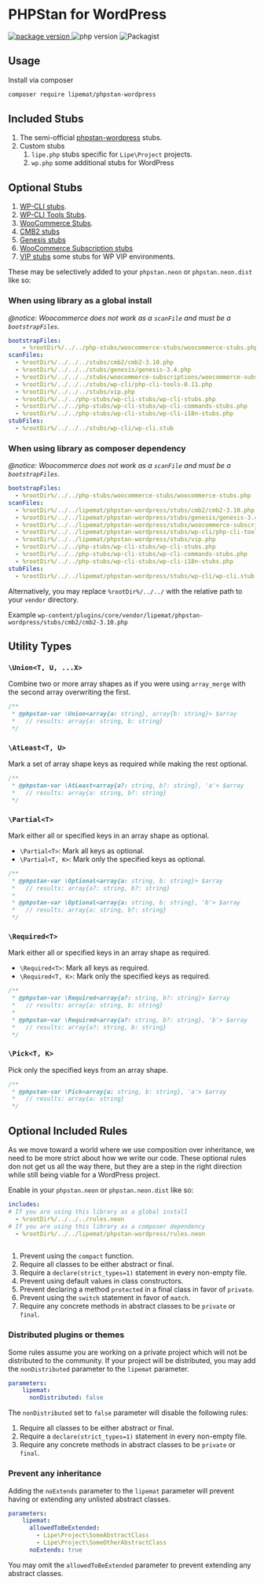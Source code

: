 # PHPStan for WordPress

<p>
<a href="https://github.com/lipemat/phpstan-wordpress/releases">
<img alt="package version" src="https://img.shields.io/packagist/v/lipemat/phpstan-wordpress.svg?label=version" />
</a>
    <img alt="php version" src="https://img.shields.io/packagist/php-v/lipemat/phpstan-wordpress.svg?color=brown" />
    <img alt="Packagist" src="https://img.shields.io/packagist/l/lipemat/wp-phpcs.svg">
</p>

## Usage

Install via composer

```bash
composer require lipemat/phpstan-wordpress
```

## Included Stubs
1. The semi-official <a href="https://github.com/szepeviktor/phpstan-wordpress">phpstan-wordpress</a> stubs.
2. Custom stubs
    1. `lipe.php` stubs specific for `Lipe\Project` projects.
    2. `wp.php` some additional stubs for WordPress

## Optional Stubs

1. <a href="https://github.com/php-stubs/wp-cli-stubs">WP-CLI stubs</a>.
2. <a href="https://github.com/lipemat/phpstan-wordpress/tree/master/stubs/wp-cli/php-cli-tools-0.11.11.php">WP-CLI Tools Stubs</a>.
3. <a href="https://github.com/php-stubs/woocommerce-stubs">WooCommerce Stubs</a>.
4. [CMB2 stubs](https://github.com/lipemat/phpstan-wordpress/tree/master/stubs/cmb2/)
5. [Genesis stubs](https://github.com/lipemat/phpstan-wordpress/tree/master/stubs/genesis/)
6. [WooCommerce Subscription stubs](https://github.com/lipemat/phpstan-wordpress/tree/master/stubs/woocommerce-subscriptions/)
7. [VIP stubs](https://github.com/lipemat/phpstan-wordpress/tree/master/stubs/vip.php) some stubs for WP VIP environments.

These may be selectively added to your `phpstan.neon` or `phpstan.neon.dist` like so:

### When using library as a global install

*@notice: Woocommerce does not work as a `scanFile` and must be a `bootstrapFiles`.*

```yml
bootstrapFiles:
    - %rootDir%/../../php-stubs/woocommerce-stubs/woocommerce-stubs.php
scanFiles:
  - %rootDir%/../../../stubs/cmb2/cmb2-3.10.php
  - %rootDir%/../../../stubs/genesis/genesis-3.4.php
  - %rootDir%/../../../stubs/woocommerce-subscriptions/woocommerce-subscriptions-4.7.php
  - %rootDir%/../../../stubs/wp-cli/php-cli-tools-0.11.php
  - %rootDir%/../../../stubs/vip.php
  - %rootDir%/../../php-stubs/wp-cli-stubs/wp-cli-stubs.php
  - %rootDir%/../../php-stubs/wp-cli-stubs/wp-cli-commands-stubs.php
  - %rootDir%/../../php-stubs/wp-cli-stubs/wp-cli-i18n-stubs.php
stubFiles:
  - %rootDir%/../../../stubs/wp-cli/wp-cli.stub
```

### When using library as composer dependency

*@notice: Woocommerce does not work as a `scanFile` and must be a `bootstrapFiles`.*

```yml
bootstrapFiles:
  - %rootDir%/../../php-stubs/woocommerce-stubs/woocommerce-stubs.php
scanFiles:
  - %rootDir%/../../lipemat/phpstan-wordpress/stubs/cmb2/cmb2-3.10.php
  - %rootDir%/../../lipemat/phpstan-wordpress/stubs/genesis/genesis-3.4.php
  - %rootDir%/../../lipemat/phpstan-wordpress/stubs/woocommerce-subscriptions/woocommerce-subscriptions-4.7.php
  - %rootDir%/../../lipemat/phpstan-wordpress/stubs/wp-cli/php-cli-tools-0.11.php
  - %rootDir%/../../lipemat/phpstan-wordpress/stubs/vip.php
  - %rootDir%/../../php-stubs/wp-cli-stubs/wp-cli-stubs.php
  - %rootDir%/../../php-stubs/wp-cli-stubs/wp-cli-commands-stubs.php
  - %rootDir%/../../php-stubs/wp-cli-stubs/wp-cli-i18n-stubs.php
stubFiles:
  - %rootDir%/../../lipemat/phpstan-wordpress/stubs/wp-cli/wp-cli.stub
```

Alternatively, you may replace `%rootDir%/../../` with the relative path to your `vendor` directory.

Example `wp-content/plugins/core/vendor/lipemat/phpstan-wordpress/stubs/cmb2/cmb2-3.10.php`

## Utility Types

### `\Union<T, U, ...X>`

Combine two or more array shapes as if you were using `array_merge` with the second array overwriting the first.

```php
/**
 * @phpstan-var \Union<array{a: string}, array{b: string}> $array
 *   // results: array{a: string, b: string}
 */
```
### `\AtLeast<T, U>`

Mark a set of array shape keys as required while making the rest optional.

```php
/**
 * @phpstan-var \AtLeast<array{a?: string, b?: string}, 'a'> $array
 *   // results: array{a: string, b?: string}
 */
```
### `\Partial<T>`

Mark either all or specified keys in an array shape as optional.

- `\Partial<T>`: Mark all keys as optional.
- `\Partial<T, K>`: Mark only the specified keys as optional.

```php
/**
 * @phpstan-var \Optional<array{a: string, b: string}> $array
 *   // results: array{a?: string, b?: string}
 * 
 * @phpstan-var \Optional<array{a: string, b: string}, 'b'> $array
 *   // results: array{a: string, b?: string}
 */
```
### `\Required<T>`

Mark either all or specified keys in an array shape as required.

- `\Required<T>`: Mark all keys as required.
- `\Required<T, K>`: Mark only the specified keys as required.

```php
/**
 * @phpstan-var \Required<array{a?: string, b?: string}> $array
 *   // results: array{a: string, b: string}
 *                                                            
 * @phpstan-var \Required<array{a?: string, b?: string}, 'b'> $array
 *   // results: array{a?: string, b: string}                                                  
 */
```
### `\Pick<T, K>`

Pick only the specified keys from an array shape.

```php
/**
 * @phpstan-var \Pick<array{a: string, b: string}, 'a'> $array
 *   // results: array{a: string}
 */
```

## Optional Included Rules

As we move toward a world where we use composition over inheritance, we need to be more strict about how we write our code.
These optional rules don not get us all the way there, but they are a step in the right direction while still being viable for a WordPress project.

Enable in your `phpstan.neon` or `phpstan.neon.dist` like so:

```yml
includes:
# If you are using this library as a global install
  - %rootDir%/../../../rules.neon
# If you are using this library as a composer dependency
  - %rootDir%/../../lipemat/phpstan-wordpress/rules.neon
  
```

1. Prevent using the `compact` function.
2. Require all classes to be either abstract or final.
3. Require a `declare(strict_types=1)` statement in every non-empty file.
4. Prevent using default values in class constructors.
5. Prevent declaring a method `protected` in a final class in favor of `private`.
6. Prevent using the `switch` statement in favor of `match`.
7. Require any concrete methods in abstract classes to be `private` or `final`.

### Distributed plugins or themes
Some rules assume you are working on a private project which will not be distributed to the community. 
If your project will be distributed, you may add the `nonDistributed` parameter to the `lipemat` parameter.

```yml
parameters:
    lipemat:
      nonDistributed: false
```
The `nonDistributed` set to `false` parameter will disable the following rules:
1. Require all classes to be either abstract or final.
2. Require a `declare(strict_types=1)` statement in every non-empty file.
3. Require any concrete methods in abstract classes to be `private` or `final`.

### Prevent any inheritance
Adding the `noExtends` parameter to the `lipemat` parameter will prevent having or extending any unlisted abstract classes. 

```yml
parameters:
    lipemat:
      allowedToBeExtended: 
        - Lipe\Project\SomeAbstractClass
        - Lipe\Project\SomeOtherAbstractClass
      noExtends: true
```

You may omit the `allowedToBeExtended` parameter to prevent extending any abstract classes.
